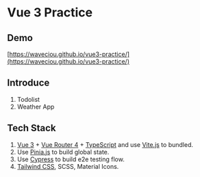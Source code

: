 # Vue 3 Practice

## Demo

[https://waveciou.github.io/vue3-practice/](https://waveciou.github.io/vue3-practice/)

## Introduce

1. Todolist
2. Weather App

## Tech Stack

1. [Vue 3](https://vuejs.org/) + [Vue Router 4](https://router.vuejs.org/) + [TypeScript](https://www.typescriptlang.org/) and use [Vite.js](https://vitejs.dev/) to bundled.
2. Use [Pinia.js](https://pinia.vuejs.org/) to build global state.
3. Use [Cypress](https://www.cypress.io/) to build e2e testing flow.
4. [Tailwind CSS](https://tailwindcss.com/), SCSS, Material Icons.
